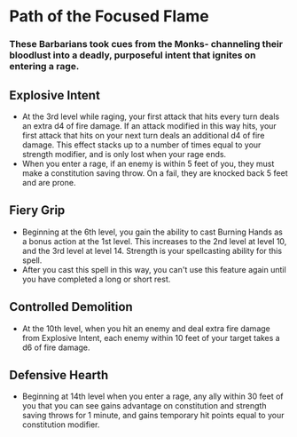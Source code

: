 # Path of the Focused Flame 
### These Barbarians took cues from the Monks- channeling their bloodlust into a deadly, purposeful intent that ignites on entering a rage.


## Explosive Intent
- At the 3rd level while raging, your first attack that hits every turn deals
  an extra d4 of fire damage. If an attack modified in this way hits, your 
  first attack that hits on your next turn deals an additional d4 of fire 
  damage. This effect stacks up to a number of times equal to your strength 
  modifier, and is only lost when your rage ends.
- When you enter a rage, if an enemy is within 5 feet of you, they must make a
  constitution saving throw. On a fail, they are knocked back 5 feet and are 
  prone.


## Fiery Grip
- Beginning at the 6th level, you gain the ability to cast Burning Hands as a 
  bonus action at the 1st level. This increases to the 2nd level at level 10,
  and the 3rd level at level 14. Strength is your spellcasting ability for 
  this spell. 
- After you cast this spell in this way, you can't use this feature again until
  you have completed a long or short rest.


## Controlled Demolition
- At the 10th level, when you hit an enemy and deal extra fire damage from
  Explosive Intent, each enemy within 10 feet of your target takes a d6 of
  fire damage.


## Defensive Hearth
- Beginning at 14th level when you enter a rage, any ally within 30 feet of you 
  that you can see gains advantage on constitution and strength saving throws for 1 minute, 
  and gains temporary hit points equal to your constitution modifier.

